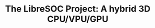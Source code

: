 ---
description: "The LibreSOC Project is an ethically developed processor, based on OpenPOWER,\
  \ intended for use in smartphones netbooks tablets chromebooks and Industrial Embedded\
  \ SBC products.  There will be no DRM, no TPM, and no backdoor spying co-processors.\r\
  \n\r\nThe entire source code, traditionally known to OEMs as a \"Board Support Package\"\
  , will not only be available free of charge under Libre Licenses, right to the BIOS\
  \ level, the hardware HDL will also likewise be available (and is already available\
  \ as it is developed).  Access to a full BSP with greatly simplified drivers for\
  \ 3D and Video is a huge cost and time saving for businesses.\r\n\r\nIt's also a\
  \ fantastic educational and research base.  Which would you rather have: a Pi-style\
  \ SBC where the GPU boots the processor from a closed source binary and kids are\
  \ taught that to play videos they must pay a license fee for a closed binary decoder,\
  \ or would you prefer that they are able to get the full source of even the hardware\
  \ and boot the entire processor including the GPU and VPU on a $200 FPGA and learn\
  \ how it works?"
layout: stand
logo: stands/the_libresoc_project__a_hybrid_3d_cpu_vpu_gpu/logo.png
new_this_year: LibreSOC has extra funding from NLnet, for the Video driver, and for
  a MESA 3D driver as well.  We are also funded to make a 180 nm test ASIC which might
  be available in January.  We also have plans to submit an NLnet grant request to
  make a 5 port Gigabit Ethernet Hub processor (running OpenWRT and LibreCMC).  Ridiculous
  amount going on.
showcase: To learn that there exists an alternative to proprietary processors from
  Intel, ARM and AMD, and that yes, they can actually be part of making that happen.
themes:
- Multimedia and graphics
title: 'The LibreSOC Project: A hybrid 3D CPU/VPU/GPU'
website: http://libre-soc.org
---